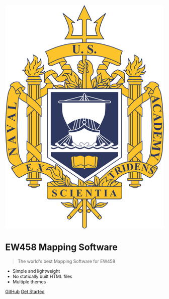 <!-- _coverpage.md -->

![](logo.png)

# EW458 Mapping Software

> The world's best Mapping Software for EW458

- Simple and lightweight
- No statically built HTML files
- Multiple themes

[GitHub](https://github.com/docsifyjs/docsify/)
[Get Started](#docsify)